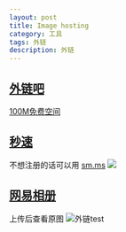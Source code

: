```yaml
---
layout: post
title: Image hosting
category: 工具
tags: 外链
description: 外链
---
```


## [外链吧](http://reg.wal8.com/17290352)

[100M免费空间](http://reg.wal8.com/17290352)

## [秒速](http://www.miao.su)

不想注册的话可以用 [sm.ms](http://sm.ms)
![](http://www.miao.su/images/2018/08/03/20130612_172926b62ad.jpg)

## [网易相册](https://photo.163.com)

上传后查看原图
![外链test](http://img2.ph.126.net/0OLdhacwUHWnE_TXpWD2CQ==/6631701084400048394.jpg)
